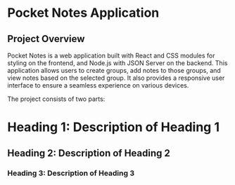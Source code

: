 # Pocket Notes Application

## Project Overview
   Pocket Notes is a web application built with React and CSS modules for styling on the frontend, and Node.js with JSON Server on the backend. This application allows users to create groups, add notes to those groups, and view notes based on the selected group. It also provides a responsive user interface to ensure a seamless experience on various devices.

The project consists of two parts:
# Heading 1: Description of Heading 1
## Heading 2: Description of Heading 2
### Heading 3: Description of Heading 3

